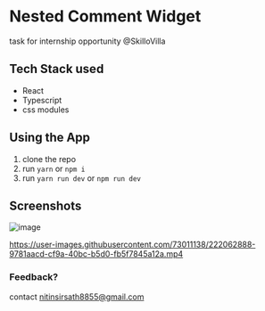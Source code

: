 # Nested Comment Widget
task for internship opportunity @SkilloVilla


## Tech Stack used

- React
- Typescript
- css modules


## Using the App

1. clone the repo
2. run `yarn` or `npm i`
3. run `yarn run dev` or `npm run dev`

## Screenshots
![image](https://user-images.githubusercontent.com/73011138/221981099-0111429e-d3c4-45cd-82e3-1b23cb667bab.png)

https://user-images.githubusercontent.com/73011138/222062888-9781aacd-cf9a-40bc-b5d0-fb5f7845a12a.mp4



### Feedback?

contact nitinsirsath8855@gmail.com














